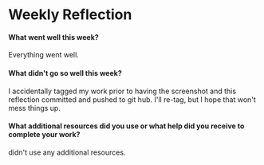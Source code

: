 # Weekly Reflection

#### What went well this week?

Everything went well.

#### What didn't go so well this week?

I accidentally tagged my work prior to having the screenshot and this reflection committed and pushed to git hub. I'll re-tag, but I hope that won't mess things up.

#### What additional resources did you use or what help did you receive to complete your work?

didn't use any additional resources. 
